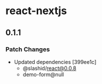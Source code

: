 # react-nextjs

## 0.1.1

### Patch Changes

- Updated dependencies [399ee1c]
  - @slashid/react@0.0.8
  - demo-form@null
